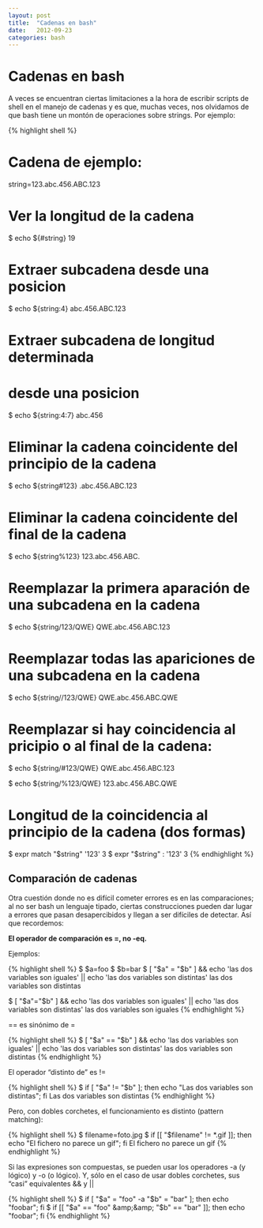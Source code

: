 ```yaml
---
layout: post
title:  "Cadenas en bash"
date:   2012-09-23
categories: bash
---
```


# Cadenas en bash

A veces se encuentran ciertas limitaciones a la hora de escribir scripts de shell en el manejo de cadenas y es que, muchas veces, nos olvidamos de que bash tiene un montón de operaciones sobre strings. Por ejemplo:

{% highlight shell %}
# Cadena de ejemplo:
string=123.abc.456.ABC.123

# Ver la longitud de la cadena
$ echo ${#string}
19

# Extraer subcadena desde una posicion
$ echo ${string:4}
abc.456.ABC.123

# Extraer subcadena de longitud determinada
# desde una posicion
$ echo ${string:4:7}
abc.456

# Eliminar la cadena coincidente del principio de la cadena
$ echo ${string#123}
.abc.456.ABC.123

# Eliminar la cadena coincidente del final de la cadena
$ echo ${string%123}
123.abc.456.ABC.

# Reemplazar la primera aparación de una subcadena en la cadena
$ echo ${string/123/QWE}
QWE.abc.456.ABC.123

# Reemplazar todas las apariciones de una subcadena en la cadena
$ echo ${string//123/QWE}
QWE.abc.456.ABC.QWE

# Reemplazar si hay coincidencia al pricipio o al final de la cadena:
$ echo ${string/#123/QWE}
QWE.abc.456.ABC.123

$ echo ${string/%123/QWE}
123.abc.456.ABC.QWE

# Longitud de la coincidencia al principio de la cadena (dos formas)
$ expr match "$string" '123'
3
$ expr "$string" : '123'
3
{% endhighlight %}

## Comparación de cadenas

Otra cuestión donde no es difícil cometer errores es en las comparaciones; al no ser bash un lenguaje tipado, ciertas construcciones pueden dar lugar a errores que pasan desapercibidos y llegan a ser difíciles de detectar. Así que recordemos:

**El operador de comparación es =, no -eq.**

Ejemplos:

{% highlight shell %}
$ $a=foo
$ $b=bar
$ [ "$a" = "$b" ] && echo 'las dos variables son iguales' || echo 'las dos variables son distintas'
las dos variables son distintas

$ [ "$a"="$b" ] && echo 'las dos variables son iguales' || echo 'las dos variables son distintas'
las dos variables son iguales
{% endhighlight %}

== es sinónimo de =

{% highlight shell %}
$ [ "$a" == "$b" ] && echo 'las dos variables son iguales' || echo 'las dos variables son distintas'
las dos variables son distintas
{% endhighlight %}

El operador “distinto de” es !=

{% highlight shell %}
$ if [ "$a" != "$b" ]; then echo "Las dos variables son distintas"; fi
Las dos variables son distintas
{% endhighlight %}

Pero, con dobles corchetes, el funcionamiento es distinto (pattern matching):

{% highlight shell %}
$ filename=foto.jpg
$ if [[ "$filename" != *.gif ]]; then echo "El fichero no parece un gif"; fi
El fichero no parece un gif
{% endhighlight %}

Si las expresiones son compuestas, se pueden usar los operadores -a (y lógico) y -o (o lógico). Y, sólo en el caso de usar dobles corchetes, sus “casi” equivalentes && y ||

{% highlight shell %}
$ if [ "$a" = "foo" -a "$b" = "bar" ]; then echo "foobar"; fi
$ if [[ "$a" == "foo" &amp;&amp; "$b" == "bar" ]]; then echo "foobar"; fi
{% endhighlight %}
 
